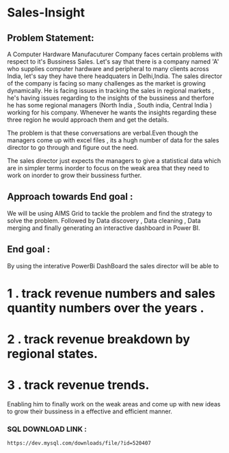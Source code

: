 # Sales-Insight
## Problem Statement:
A Computer Hardware Manufacuturer Company faces certain problems with respect to it's Bussiness Sales.
Let's say that there is a company named 'A' who supplies computer hardware and peripheral to many clients across India, let's say they have there headquaters in Delhi,India. The sales director of the company is facing so many challenges as the market is growing dynamically. He is facing issues in tracking the sales in regional markets , he's having issues regarding to the insights of the bussiness and therfore he has some regional managers (North India , South india, Central India ) working for his company. Whenever he wants the insights regarding these three region he would approach them and get the details. 

The problem is that these conversations are verbal.Even though the managers come up with excel files , its a hugh number of data for the sales director to go through and figure out the need.

The sales director just expects the managers to give a statistical data which are in simpler terms inorder to focus on the weak area that they need to work on inorder to grow their bussiness further.
## Approach towards End goal : 
We will be using AIMS Grid to tackle the problem and find the strategy to solve the problem.
Followed by Data discovery , Data cleaning , Data merging and finally generating an interactive dashboard in Power BI.
## End goal :
By using the interative PowerBi DashBoard the sales director will be able to 
# 1 . track revenue numbers and sales quantity numbers over the years .
# 2 . track revenue breakdown by regional states.
# 3 . track revenue trends.
Enabling him to finally work on the weak areas and come up with new ideas to grow their bussiness in a effective and efficient manner.
### SQL DOWNLOAD LINK :
```
https://dev.mysql.com/downloads/file/?id=520407
```
